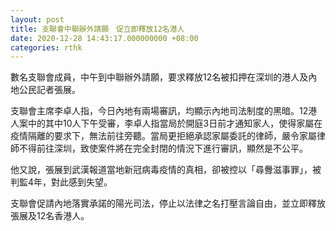 ```yaml
---
layout: post
title: 支聯會中聯辦外請願　促立即釋放12名港人
date: 2020-12-28 14:43:17.000000000 +08:00
categories: rthk
---
```


數名支聯會成員，中午到中聯辦外請願，要求釋放12名被扣押在深圳的港人及內地公民記者張展。

支聯會主席李卓人指，今日內地有兩場審訊，均顯示內地司法制度的黑暗。12港人案中的其中10人下午受審，李卓人指當局於開庭3日前才通知家人，使得家屬在疫情隔離的要求下，無法前往旁聽。當局更拒絕承認家屬委託的律師，嚴令家屬律師不得前往深圳，致使案件將在完全封閉的情況下進行審訊，顯然是不公平。

他又說，張展到武漢報道當地新冠病毒疫情的真相，卻被控以「尋釁滋事罪」，被判監4年，對此感到失望。

支聯會促請內地落實承諾的陽光司法，停止以法律之名打壓言論自由，並立即釋放張展及12名香港人。
